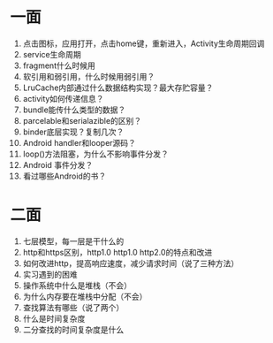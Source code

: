 # 一面
1. 点击图标，应用打开，点击home键，重新进入，Activity生命周期回调
2. service生命周期
3. fragment什么时候用
4. 软引用和弱引用，什么时候用弱引用？
5. LruCache内部通过什么数据结构实现？最大存贮容量？
6. activity如何传递信息？
7. bundle能传什么类型的数据？
8. parcelable和serialazible的区别？
9. binder底层实现？复制几次？
10. Android handler和looper源码？
11. loop()方法阻塞，为什么不影响事件分发？
12. Android 事件分发？
13. 看过哪些Android的书？
# 二面
1. 七层模型，每一层是干什么的
2. http和https区别，http1.0 http1.0 http2.0的特点和改进
3. 如何改进http，提高响应速度，减少请求时间（说了三种方法）
4. 实习遇到的困难
5. 操作系统中什么是堆栈（不会）
6. 为什么内存要在堆栈中分配（不会）
7. 查找算法有哪些（说了两个）
8. 什么是时间复杂度
9. 二分查找的时间复杂度是什么